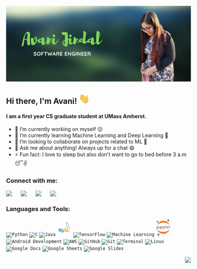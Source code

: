 <p align="center">
  <img src="https://github.com/Avani18/Avani18/blob/main/IntroCropped.png" class="center" />
 </p>
 
## Hi there, I'm Avani! <img src="https://github.com/Avani18/Avani18/blob/main/wave.gif" width="30px">

#### I am a first year CS graduate student at UMass Amherst.

- 🔭 I’m currently working on myself :wink:
- 🌱 I’m currently learning Machine Learning and Deep Learning :muscle:
- 👯 I’m looking to collaborate on projects related to ML :open_hands:
- 💬 Ask me about anything! Always up for a chat :smile:
- ⚡ Fun fact: I love to sleep but also don't want to go to bed before 3 a.m :sleeping::v:


### Connect with me:

[<img align="left" width="40px" src="https://img.icons8.com/fluent/48/000000/linkedin.png" />](https://www.linkedin.com/in/avani-jindal/)
[<img align="left" width="40px" src="https://img.icons8.com/fluent/48/000000/instagram-new.png" />](https://www.instagram.com/avaniisjinda/)
[<img align="left" width="40px" src="https://img.icons8.com/fluent/48/000000/gmail--v2.png" />](mailto:avani.jindal@gmail.com)
[<img align="left" width="40px" src="https://img.icons8.com/fluent/48/000000/facebook-new.png" />](https://www.facebook.com/avani.jindal)

<br />

### Languages and Tools:

<code><img width="40px" src="https://img.icons8.com/color/48/000000/python.png" title="Python" /></code>
<code><img width="40px" src="https://img.icons8.com/color/2x/c-programming.png" title="C"/></code>
<code><img width="40px" src="https://img.icons8.com/color/2x/java-coffee-cup-logo.png" title="Java"/></code>
<code><img width="40px" height="48px" src="https://github.com/Avani18/Avani18/blob/main/mysqllogo.png" title="MySQL"/></code>
<code><img width="40px" src="https://img.icons8.com/color/48/000000/tensorflow.png" title="TensorFlow"/></code>
<code><img width="40px" src="https://img.icons8.com/doodle/48/000000/learning.png" title="Machine Learning"/></code>
<code><img width="40px" src="https://github.com/Avani18/Avani18/blob/main/jupyterlogo.png" title="Jupyter Notebook"/></code>
<code><img width="40px" src="https://img.icons8.com/color/48/000000/android-os.png" title="Android Development"/></code>
<code><img width="40px" src="https://img.icons8.com/color/48/000000/amazon-web-services.png" title="AWS"/></code>
<code><img width="40px" src="https://img.icons8.com/fluent/2x/github.png" title="GitHub"/></code>
<code><img width="40px" src="https://img.icons8.com/color/2x/git.png" title="Git"/></code>
<code><img width="40px" src="https://img.icons8.com/fluent/96/console.png" title="Terminal"/></code>
<code><img width="40px" src="https://img.icons8.com/color/2x/linux.png" title="Linux"/></code>
<code><img width="40px" src="https://img.icons8.com/color/48/000000/google-docs--v1.png" title="Google Docs"/></code>
<code><img width="40px" src="https://img.icons8.com/color/48/000000/google-sheets.png" title="Google Sheets"/></code>
<code><img width="40px" src="https://img.icons8.com/color/48/000000/google-slides.png" title="Google Slides"/></code>

<img align="right" src="https://komarev.com/ghpvc/?username=Avani18&color=brightgreen">


<!--## &#x1f4c8; GitHub Stats
<a href="https://github.com/Avani18/Avani18">
  <img align="center" src="https://github-readme-stats.vercel.app/api/top-langs/?username=Avani18&hide=java,html&title_color=ffffff&text_color=c9cacc&icon_color=2bbc8a&bg_color=1d1f21" />
</a>
<a href="https://github.com/Avani18/Avani18">
  <img align="center" src="https://github-readme-stats.vercel.app/api?username=Avani18&show_icons=true&line_height=27&count_private=true&title_color=ffffff&text_color=c9cacc&icon_color=2bbc8a&bg_color=1d1f21" alt="Avani's GitHub Stats" />
</a>-->
